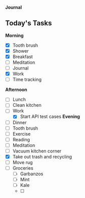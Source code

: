 **Journal**



## Today's Tasks

**Morning**
- [x] Tooth brush
- [x] Shower
- [x] Breakfast
- [ ] Meditation
- [ ] Journal
- [x] Work
- [ ] Time tracking 

**Afternoon**
- [ ] Lunch
- [ ] Clean kitchen
- [ ] Work
	- [x] Start API test cases
**Evening**
- [ ] Dinner
- [ ] Tooth brush
- [ ] Exercise
- [ ] Reading
- [ ] Meditation
- [ ] Vacuum kitchen corner
- [x] Take out trash and recycling
- [ ] Move rug
- [ ] Groceries
	- [ ] Garbanzos
	- [ ] Mint
	- [ ] Kale
	- [ ] 




